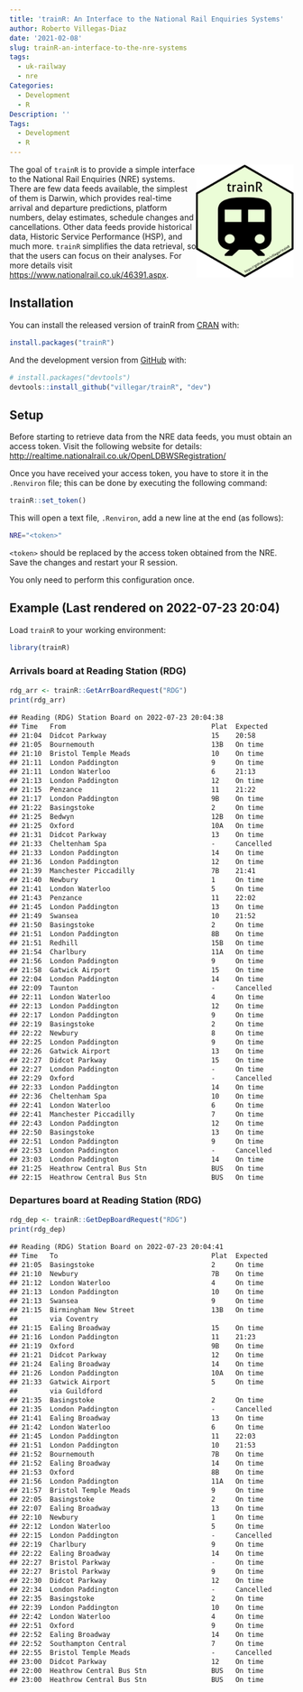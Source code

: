 ```yaml
---
title: 'trainR: An Interface to the National Rail Enquiries Systems'
author: Roberto Villegas-Diaz
date: '2021-02-08'
slug: trainR-an-interface-to-the-nre-systems
tags:
  - uk-railway
  - nre
Categories:
  - Development
  - R
Description: ''
Tags:
  - Development
  - R
---
```


<img src="https://raw.githubusercontent.com/villegar/trainR/main/inst/images/logo.png" alt="logo" align="right" height=200px/>

The goal of `trainR` is to provide a simple interface to the 
National Rail Enquiries (NRE) systems. There are few data feeds 
available, the simplest of them is Darwin, which provides real-time 
arrival and departure predictions, platform numbers, delay estimates, 
schedule changes and cancellations. Other data feeds provide historical 
data, Historic Service Performance (HSP), and much more. `trainR` 
simplifies the data retrieval, so that the users can focus on their 
analyses. For more details visit 
https://www.nationalrail.co.uk/46391.aspx.

## Installation

You can install the released version of trainR from [CRAN](https://CRAN.R-project.org) with:

``` r
install.packages("trainR")
```

And the development version from [GitHub](https://github.com/) with:

``` r
# install.packages("devtools")
devtools::install_github("villegar/trainR", "dev")
```

## Setup
Before starting to retrieve data from the NRE data feeds, you must obtain an access token. 
Visit the following website for details: http://realtime.nationalrail.co.uk/OpenLDBWSRegistration/

Once you have received your access token, you have to store it in the `.Renviron` file; this can be 
done by executing the following command:


```r
trainR::set_token()
```

This will open a text file, `.Renviron`, add a new line at the end (as follows):

```bash
NRE="<token>"
```

`<token>` should be replaced by the access token obtained from the NRE. Save the changes and restart 
your R session.

You only need to perform this configuration once.

## Example (Last rendered on 2022-07-23 20:04)

Load `trainR` to your working environment:

```r
library(trainR)
```

### Arrivals board at Reading Station (RDG)


```r
rdg_arr <- trainR::GetArrBoardRequest("RDG")
print(rdg_arr)
```

```
## Reading (RDG) Station Board on 2022-07-23 20:04:38
## Time   From                                    Plat  Expected
## 21:04  Didcot Parkway                          15    20:58
## 21:05  Bournemouth                             13B   On time
## 21:10  Bristol Temple Meads                    10    On time
## 21:11  London Paddington                       9     On time
## 21:11  London Waterloo                         6     21:13
## 21:13  London Paddington                       12    On time
## 21:15  Penzance                                11    21:22
## 21:17  London Paddington                       9B    On time
## 21:22  Basingstoke                             2     On time
## 21:25  Bedwyn                                  12B   On time
## 21:25  Oxford                                  10A   On time
## 21:31  Didcot Parkway                          13    On time
## 21:33  Cheltenham Spa                          -     Cancelled
## 21:33  London Paddington                       14    On time
## 21:36  London Paddington                       12    On time
## 21:39  Manchester Piccadilly                   7B    21:41
## 21:40  Newbury                                 1     On time
## 21:41  London Waterloo                         5     On time
## 21:43  Penzance                                11    22:02
## 21:45  London Paddington                       13    On time
## 21:49  Swansea                                 10    21:52
## 21:50  Basingstoke                             2     On time
## 21:51  London Paddington                       8B    On time
## 21:51  Redhill                                 15B   On time
## 21:54  Charlbury                               11A   On time
## 21:56  London Paddington                       9     On time
## 21:58  Gatwick Airport                         15    On time
## 22:04  London Paddington                       14    On time
## 22:09  Taunton                                 -     Cancelled
## 22:11  London Waterloo                         4     On time
## 22:13  London Paddington                       12    On time
## 22:17  London Paddington                       9     On time
## 22:19  Basingstoke                             2     On time
## 22:22  Newbury                                 8     On time
## 22:25  London Paddington                       9     On time
## 22:26  Gatwick Airport                         13    On time
## 22:27  Didcot Parkway                          15    On time
## 22:27  London Paddington                       -     On time
## 22:29  Oxford                                  -     Cancelled
## 22:33  London Paddington                       14    On time
## 22:36  Cheltenham Spa                          10    On time
## 22:41  London Waterloo                         6     On time
## 22:41  Manchester Piccadilly                   7     On time
## 22:43  London Paddington                       12    On time
## 22:50  Basingstoke                             13    On time
## 22:51  London Paddington                       9     On time
## 22:53  London Paddington                       -     Cancelled
## 23:03  London Paddington                       14    On time
## 21:25  Heathrow Central Bus Stn                BUS   On time
## 22:15  Heathrow Central Bus Stn                BUS   On time
```

### Departures board at Reading Station (RDG)


```r
rdg_dep <- trainR::GetDepBoardRequest("RDG")
print(rdg_dep)
```

```
## Reading (RDG) Station Board on 2022-07-23 20:04:41
## Time   To                                      Plat  Expected
## 21:05  Basingstoke                             2     On time
## 21:10  Newbury                                 7B    On time
## 21:12  London Waterloo                         4     On time
## 21:13  London Paddington                       10    On time
## 21:13  Swansea                                 9     On time
## 21:15  Birmingham New Street                   13B   On time
##        via Coventry                            
## 21:15  Ealing Broadway                         15    On time
## 21:16  London Paddington                       11    21:23
## 21:19  Oxford                                  9B    On time
## 21:21  Didcot Parkway                          12    On time
## 21:24  Ealing Broadway                         14    On time
## 21:26  London Paddington                       10A   On time
## 21:33  Gatwick Airport                         5     On time
##        via Guildford                           
## 21:35  Basingstoke                             2     On time
## 21:35  London Paddington                       -     Cancelled
## 21:41  Ealing Broadway                         13    On time
## 21:42  London Waterloo                         6     On time
## 21:45  London Paddington                       11    22:03
## 21:51  London Paddington                       10    21:53
## 21:52  Bournemouth                             7B    On time
## 21:52  Ealing Broadway                         14    On time
## 21:53  Oxford                                  8B    On time
## 21:56  London Paddington                       11A   On time
## 21:57  Bristol Temple Meads                    9     On time
## 22:05  Basingstoke                             2     On time
## 22:07  Ealing Broadway                         13    On time
## 22:10  Newbury                                 1     On time
## 22:12  London Waterloo                         5     On time
## 22:15  London Paddington                       -     Cancelled
## 22:19  Charlbury                               9     On time
## 22:22  Ealing Broadway                         14    On time
## 22:27  Bristol Parkway                         -     On time
## 22:27  Bristol Parkway                         9     On time
## 22:30  Didcot Parkway                          12    On time
## 22:34  London Paddington                       -     Cancelled
## 22:35  Basingstoke                             2     On time
## 22:39  London Paddington                       10    On time
## 22:42  London Waterloo                         4     On time
## 22:51  Oxford                                  9     On time
## 22:52  Ealing Broadway                         14    On time
## 22:52  Southampton Central                     7     On time
## 22:55  Bristol Temple Meads                    -     Cancelled
## 23:00  Didcot Parkway                          12    On time
## 22:00  Heathrow Central Bus Stn                BUS   On time
## 23:00  Heathrow Central Bus Stn                BUS   On time
```
